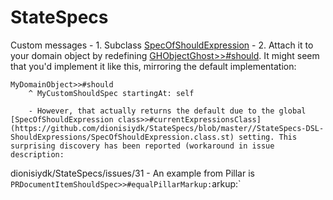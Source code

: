 # StateSpecsCustom  messages    - 1. Subclass [SpecOfShouldExpression](https://github.com/dionisiydk/StateSpecs/blob/master//StateSpecs-DSL-ShouldExpressions/SpecOfShouldExpression.class.st)    - 2. Attach it to your domain object by redefining [GHObjectGhost>>#should](https://github.com/dionisiydk/StateSpecs/blob/master//StateSpecs-GhostSupport/GHTMinimalGhost.extension.st). It might seem that you'd implement it like this, mirroring the default implementation:```smalltalkMyDomainObject>>#should	^ MyCustomShouldSpec startingAt: self```        - However, that actually returns the default due to the global [SpecOfShouldExpression class>>#currentExpressionsClass](https://github.com/dionisiydk/StateSpecs/blob/master//StateSpecs-DSL-ShouldExpressions/SpecOfShouldExpression.class.st) setting. This surprising discovery has been reported (workaround in issue description:dionisiydk/StateSpecs/issues/31    - An example from Pillar is `PRDocumentItemShouldSpec>>#equalPillarMarkup:`arkup:`